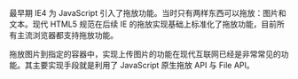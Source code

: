 最早期 IE4 为 JavaScript 引入了拖放功能。当时只有两样东西可以拖放：图片和文本。现代 HTML5 规范在后续 IE 的拖放实现基础上标准化了拖放功能，目前所有主流浏览器都支持拖放功能。

拖放图片到指定的容器中，实现上传图片的功能在现代互联网已经是非常常见的功能。其主要实现手段就是利用了 JavaScript 原生拖放 API 与 File API。

